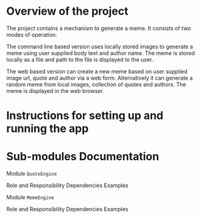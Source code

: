 Overview of the project
=======================
The project contains a mechanism to generate a meme. It consists of two modes of operation.

The command line based version uses locally stored images to generate a meme using user supplied body text and author name. The meme is stored locally as a file and path to the file is displayed to the user.

The web based version can create a new meme based on user supplied image url, quote and author via a web form.
Alternatively it can generate a random meme from local images, collection of quotes and authors.
The meme is displayed in the web browser.

Instructions for setting up and running the app
===============================================

Sub-modules Documentation
=====================

Module `QuoteEngine`

Role and Responsibility
Dependencies
Examples

Module `MemeEngine`

Role and Responsibility
Dependencies
Examples
